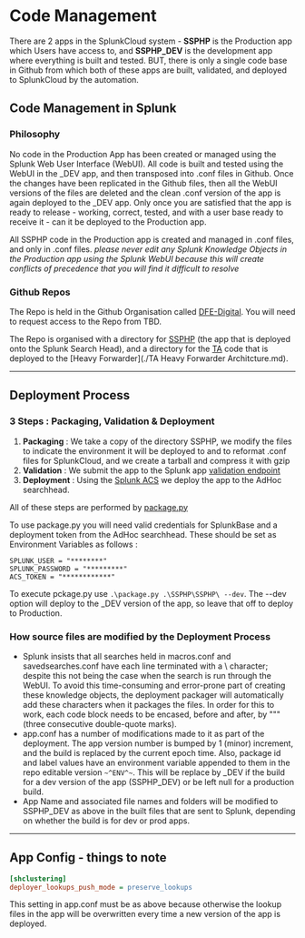 # Code Management

There are 2 apps in the SplunkCloud system - **SSPHP** is the Production app which Users have access to, and **SSPHP_DEV** is the development app where everything is built and tested. BUT, there is only a single code base in Github from which both of these apps are built, validated, and deployed to SplunkCloud by the automation.

## Code Management in Splunk

### Philosophy
No code in the Production App has been created or managed using the Splunk Web User Interface (WebUI). All code is built and tested using the WebUI in the _DEV app, and then transposed into .conf files in Github. Once the changes have been replicated in the Github files, then all the WebUI versions of the files are deleted and the clean .conf version of the app is again deployed to the _DEV app. Only once you are satisfied that the app is ready to release - working, correct, tested, and with a user base ready to receive it - can it be deployed to the Production app.

All SSPHP code in the Production app is created and managed in .conf files, and only in .conf files. *please never edit any Splunk Knowledge Objects in the Production app using the Splunk WebUI because this will create conflicts of precedence that you will find it difficult to resolve*


### Github Repos
The Repo is held in the Github Organisation called [DFE-Digital](https://github.com/DFE-Digital/service-security-posture-hardening). You will need to request access to the Repo from TBD.

The Repo is organised with a directory for [SSPHP](../SSPHP) (the app that is deployed onto the Splunk Search Head), and a directory for the [TA](./TA_SSPHP) code that is deployed to the [Heavy Forwarder](./TA Heavy Forwarder Architcture.md).

---
## Deployment Process

### 3 Steps : Packaging, Validation & Deployment

1. **Packaging** : We take a copy of the directory SSPHP, we modify the files to indicate the environment it will be deployed to and to reformat .conf files for SplunkCloud, and we create a tarball and compress it with gzip
2. **Validation** : We submit the app to the Splunk app [validation endpoint](https://dev.splunk.com/enterprise/docs/releaseapps/cloudvetting/)
3. **Deployment** : Using the [Splunk ACS](https://docs.splunk.com/Documentation/SplunkCloud/9.0.2303/Config/ACSIntro) we deploy the app to the AdHoc searchhead. 

All of these steps are performed by [package.py](../package.py)

To use package.py you will need valid credentials for SplunkBase and a deployment token from the AdHoc searchhead. These should be set as Environment Variables as follows :
```
SPLUNK_USER = "********"
SPLUNK_PASSWORD = "*********"
ACS_TOKEN = "************"
```

To execute pckage.py use `.\package.py .\SSPHP\SSPHP\ --dev`. The --dev option will deploy to the _DEV version of the app, so leave that off to deploy to Production.


### How source files are modified by the Deployment Process
- Splunk insists that all searches held in macros.conf and savedsearches.conf have each line terminated with a \ character; despite this not being the case when the search is run through the WebUI. To avoid this time-consuming and error-prone part of creating these knowledge objects, the deployment packager will automatically add these characters when it packages the files. In order for this to work, each code block needs to be encased, before and after, by """ (three consecutive double-quote marks).
- app.conf has a number of modifications made to it as part of the deployment. The app version number is bumped by 1 (minor) increment, and the build is replaced by the current epoch time. Also, package id and label values have an environment variable appended to them in the repo editable version `~^ENV^~`. This will be replace by _DEV if the build for a dev version of the app (SSPHP_DEV) or be left null for a production build.
- App Name and associated file names and folders will be modified to SSPHP_DEV as above in the built files that are sent to Splunk, depending on whether the build is for dev or prod apps.


---
## App Config - things to note
```INI
[shclustering]
deployer_lookups_push_mode = preserve_lookups
```

This setting in app.conf must be as above because otherwise the lookup files in the app will be overwritten every time a new version of the app is deployed.